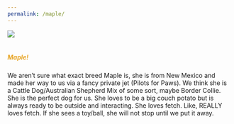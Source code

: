 ```yaml
---
permalink: /maple/
---
```

<picture>
  <source
    media="(min-width: 750px)"
    srcset="/images/maple.png">
  <source
    media="(min-width: 300px)"
    srcset="/images/maplemobile.png">
  <img
    src="/images/maple.png"><br>
</picture>
<br>

<h5 style="color: #E7A526;">Maple!</h5>

We aren’t sure what exact breed Maple is, she is from New Mexico and made her way to us via a fancy private jet (Pilots for Paws). We think she is a Cattle Dog/Australian Shepherd Mix of some sort, maybe Border Collie. She is the perfect dog for us. She loves to be a big couch potato but is always ready to be outside and interacting. She loves fetch. Like, REALLY loves fetch. If she sees a toy/ball, she will not stop until we put it away.